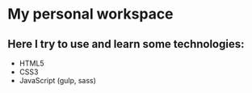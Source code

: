 # My personal workspace

## Here I try to use and learn some technologies:
* HTML5
* CSS3
* JavaScript (gulp, sass)
